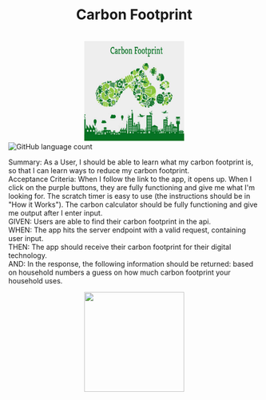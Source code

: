 <div align="center">
<h1>Carbon Footprint</h1><br>
<img src="https://github.com/Makellum/Hackathon/blob/master/carbon-footprint-blog.png" width="200" height="200"><br>
  </div>
<img alt="GitHub language count" src="https://img.shields.io/github/languages/count/Makellum/Hackathon">

Summary: As a User, I should be able to learn what my carbon footprint is, so that I can learn ways to reduce my carbon footprint.<br>
Acceptance Criteria: When I follow the link to the app, it opens up. When I click on the purple buttons, they are fully functioning and give me what I'm looking for. The scratch timer is easy to use (the instructions should be in "How it Works"). The carbon calculator should be fully functioning and give me output after I enter input.<br>
GIVEN: Users are able to find their carbon footprint  in the api.<br>
WHEN: The app hits the server endpoint with a valid request, containing user input.<br>
THEN: The app should receive their carbon footprint for their digital technology.<br>
AND: In the response, the following information should be returned: based on household numbers a guess on how much carbon footprint your household uses.<br>
<div align="center">
<img src="https://github.com/Makellum/Hackathon/blob/master/gif1.gif" width="200" height="200"><br>
 </div>
